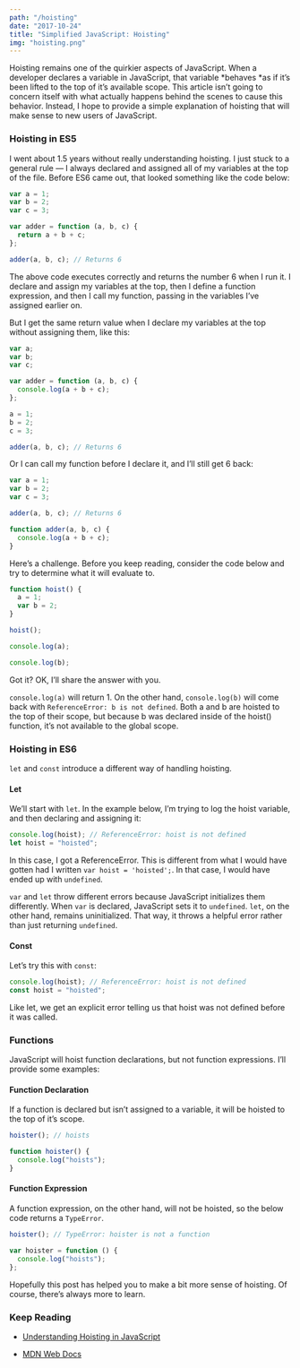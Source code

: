 ```yaml
---
path: "/hoisting"
date: "2017-10-24"
title: "Simplified JavaScript: Hoisting"
img: "hoisting.png"
---
```


Hoisting remains one of the quirkier aspects of JavaScript. When a developer declares a variable in JavaScript, that variable *behaves *as if it’s been lifted to the top of it’s available scope. This article isn’t going to concern itself with what actually happens behind the scenes to cause this behavior. Instead, I hope to provide a simple explanation of hoisting that will make sense to new users of JavaScript.

### Hoisting in ES5

I went about 1.5 years without really understanding hoisting. I just stuck to a general rule — I always declared and assigned all of my variables at the top of the file. Before ES6 came out, that looked something like the code below:

```js
var a = 1;
var b = 2;
var c = 3;

var adder = function (a, b, c) {
  return a + b + c;
};

adder(a, b, c); // Returns 6
```

The above code executes correctly and returns the number 6 when I run it. I declare and assign my variables at the top, then I define a function expression, and then I call my function, passing in the variables I’ve assigned earlier on.

But I get the same return value when I declare my variables at the top without assigning them, like this:

```js
var a;
var b;
var c;

var adder = function (a, b, c) {
  console.log(a + b + c);
};

a = 1;
b = 2;
c = 3;

adder(a, b, c); // Returns 6
```

Or I can call my function before I declare it, and I’ll still get 6 back:

```js
var a = 1;
var b = 2;
var c = 3;

adder(a, b, c); // Returns 6

function adder(a, b, c) {
  console.log(a + b + c);
}
```

Here’s a challenge. Before you keep reading, consider the code below and try to determine what it will evaluate to.

```js
function hoist() {
  a = 1;
  var b = 2;
}

hoist();

console.log(a);

console.log(b);
```

Got it? OK, I’ll share the answer with you.

`console.log(a)` will return 1. On the other hand, `console.log(b)` will come back with `ReferenceError: b is not defined`. Both a and b are hoisted to the top of their scope, but because b was declared inside of the hoist() function, it’s not available to the global scope.

### Hoisting in ES6

`let` and `const` introduce a different way of handling hoisting.

#### Let

We’ll start with `let`. In the example below, I’m trying to log the hoist variable, and then declaring and assigning it:

```js
console.log(hoist); // ReferenceError: hoist is not defined
let hoist = "hoisted";
```

In this case, I got a ReferenceError. This is different from what I would have gotten had I written `var hoist = 'hoisted';`. In that case, I would have ended up with `undefined`.

`var` and `let` throw different errors because JavaScript initializes them differently. When `var` is declared, JavaScript sets it to `undefined`. `let`, on the other hand, remains uninitialized. That way, it throws a helpful error rather than just returning `undefined`.

#### Const

Let’s try this with `const`:

```js
console.log(hoist); // ReferenceError: hoist is not defined
const hoist = "hoisted";
```

Like let, we get an explicit error telling us that hoist was not defined before it was called.

### Functions

JavaScript will hoist function declarations, but not function expressions. I’ll provide some examples:

#### Function Declaration

If a function is declared but isn’t assigned to a variable, it will be hoisted to the top of it’s scope.

```js
hoister(); // hoists

function hoister() {
  console.log("hoists");
}
```

#### Function Expression

A function expression, on the other hand, will not be hoisted, so the below code returns a `TypeError`.

```js
hoister(); // TypeError: hoister is not a function

var hoister = function () {
  console.log("hoists");
};
```

Hopefully this post has helped you to make a bit more sense of hoisting. Of course, there’s always more to learn.

### Keep Reading

- [Understanding Hoisting in JavaScript](https://scotch.io/tutorials/understanding-hoisting-in-javascript)

- [MDN Web Docs](https://developer.mozilla.org/en-US/docs/Glossary/Hoisting)
